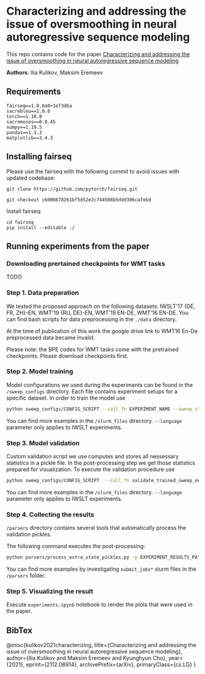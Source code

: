 # Characterizing and addressing the issue of oversmoothing in neural autoregressive sequence modeling

This repo contains code for the paper [Characterizing and addressing the issue of oversmoothing in neural autoregressive sequence modeling](https://arxiv.org/pdf/2112.08914.pdf)

**Authors**: Ilia Kulikov, Maksim Eremeev

## Requirements

```
fairseq==1.0.0a0+1ef3d6a
sacrebleu==2.0.0
torch==1.10.0
sacremoses==0.0.45
numpy==1.19.5
pandas==1.3.3
matplotlib==3.4.3
```

## Installing fairseq

Please use the fairseq with the following commit to avoid issues with updated codebase:

`git clone https://github.com/pytorch/fairseq.git`

`git checkout c6006678261bf5d52e2c744508b5ddd306cafebd`

Install fairseq:

```
cd fairseq
pip install --editable ./
```

## Running experiments from the paper

### Downloading prertained checkpoints for WMT tasks

TODO

### Step 1. Data preparation

We tested the proposed approach on the following datasets: IWSLT'17 {DE, FR, ZH}-EN, WMT'19 {RU, DE}-EN, WMT'19 EN-DE, WMT'16 EN-DE.
You can find bash scripts for data preprocessing in the `./data` directory.

At the time of publication of this work the google drive link to WMT16 En-De preprocessed data became invalid.

Please note: the BPE codes for WMT tasks come with the pretrained checkpoints. Please download checkpoints first.

### Step 2. Model training

Model configurations we used during the experiments can be found in the `/sweep_configs` directory. Each file contains experiment setups for a specific dataset. In order to train the model use

```bash
python sweep_configs/CONFIG_SCRIPT --call_fn EXPERIMENT_NAME --sweep_step CONFIG_SERIAL_NUMBER (--language SOURCE_LANGUAGE) | xargs python fairseq_module/train.py
```

You can find more examples in the `/slurm_files` directory. `--language` parameter only applies to IWSLT experiments.


### Step 3. Model validation

Custom validation script we use computes and stores all nessessary statistics in a pickle file. In the post-processing step we get those statistics prepared for visualization. To execute the validation procedure use

```bash
python sweep_configs/CONFIG_SCRIPT  --call_fn validate_trained_sweep_ontest --experiment_name_to_validate EXPERIMENT_NAME --sweep_step CONFIG_SERIAL_NUMBER --beam BEAM_SIZE (--language SOURCE_LANGUAGE) | xargs fairseq_module/validate.py
```

You can find more examples in the `/slurm_files` directory. `--language` parameter only applies to IWSLT experiments.

### Step 4. Collecting the results

`/parsers` directory contains several tools that automatically process the validation pickles. 

The following command executes the post-processing:

```bash
python parsers/process_extra_state_pickles.py -p EXPERIMENT_RESULTS_PATH -b BEAM_SIZE -o OUTPUT_DIRECTORY
```

You can find more examples by investigating `submit_jobs*` slurm files in the `/parsers` folder.

### Step 5. Visualizing the result

Execute `experiments.ipynb` notebook to render the plots that were used in the paper.


## BibTex

@misc{kulikov2021characterizing,
      title={Characterizing and addressing the issue of oversmoothing in neural autoregressive sequence modeling}, 
      author={Ilia Kulikov and Maksim Eremeev and Kyunghyun Cho},
      year={2021},
      eprint={2112.08914},
      archivePrefix={arXiv},
      primaryClass={cs.LG}
} 
